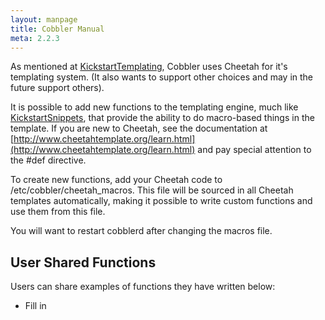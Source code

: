 ```yaml
---
layout: manpage
title: Cobbler Manual
meta: 2.2.3
---
```

As mentioned at [KickstartTemplating](/cobbler/wiki/KickstartTemplating), Cobbler
uses Cheetah for it's templating system.  (It also wants to support other choices
and may in the future support others).

It is possible to add new functions to the templating engine, much
like [KickstartSnippets](/cobbler/wiki/KickstartSnippets), that
provide the ability to do macro-based things in the template. If
you are new to Cheetah, see the documentation at
[http://www.cheetahtemplate.org/learn.html](http://www.cheetahtemplate.org/learn.html)
and pay special attention to the \#def directive.

To create new functions, add your Cheetah code to
/etc/cobbler/cheetah\_macros. This file will be sourced in all
Cheetah templates automatically, making it possible to write custom
functions and use them from this file.

You will want to restart cobblerd after changing the macros file.

## User Shared Functions

Users can share examples of functions they have written below:

-   Fill in

